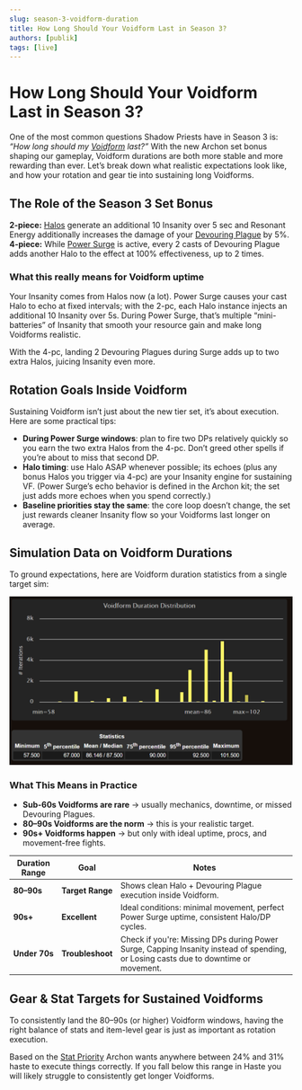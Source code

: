 ```yaml
---
slug: season-3-voidform-duration
title: How Long Should Your Voidform Last in Season 3?
authors: [publik]
tags: [live]
---
```


# How Long Should Your Voidform Last in Season 3?

One of the most common questions Shadow Priests have in Season 3 is: *“How long should my [Voidform](https://www.wowhead.com/ptr-2/spell=228264/voidform) last?”* With the new Archon set bonus shaping our gameplay, Voidform durations are both more stable and more rewarding than ever. Let’s break down what realistic expectations look like, and how your rotation and gear tie into sustaining long Voidforms.

<!-- truncate -->

## The Role of the Season 3 Set Bonus
**2-piece:** [Halos](https://www.wowhead.com/ptr-2/spell=120517/halo) generate an additional 10 Insanity over 5 sec and Resonant Energy additionally increases the damage of your [Devouring Plague](https://www.wowhead.com/ptr-2/spell=335467/devouring-plague) by 5%.  
**4-piece:** While [Power Surge](https://www.wowhead.com/ptr-2/spell=1236396/power-surge) is active, every 2 casts of Devouring Plague adds another Halo to the effect at 100% effectiveness, up to 2 times.

### What this really means for Voidform uptime
Your Insanity comes from Halos now (a lot). Power Surge causes your cast Halo to echo at fixed intervals; with the 2-pc, each Halo instance injects an additional 10 Insanity over 5s. During Power Surge, that’s multiple “mini-batteries” of Insanity that smooth your resource gain and make long Voidforms realistic. 

With the 4-pc, landing 2 Devouring Plagues during Surge adds up to two extra Halos, juicing Insanity even more.

## Rotation Goals Inside Voidform
Sustaining Voidform isn’t just about the new tier set, it’s about execution. Here are some practical tips:
- **During Power Surge windows**: plan to fire two DPs relatively quickly so you earn the two extra Halos from the 4-pc. Don’t greed other spells if you’re about to miss that second DP.
- **Halo timing**: use Halo ASAP whenever possible; its echoes (plus any bonus Halos you trigger via 4-pc) are your Insanity engine for sustaining VF. (Power Surge’s echo behavior is defined in the Archon kit; the set just adds more echoes when you spend correctly.)
- **Baseline priorities stay the same**: the core loop doesn’t change, the set just rewards cleaner Insanity flow so your Voidforms last longer on average.

## Simulation Data on Voidform Durations
To ground expectations, here are Voidform duration statistics from a single target sim:

![](voidform.png)

### What This Means in Practice
- **Sub-60s Voidforms are rare** → usually mechanics, downtime, or missed Devouring Plagues.  
- **80–90s Voidforms are the norm** → this is your realistic target.  
- **90s+ Voidforms happen** → but only with ideal uptime, procs, and movement-free fights.

| Duration Range | Goal | Notes |
|----------------|------|-------|
| **80–90s** | **Target Range** | Shows clean Halo + Devouring Plague execution inside Voidform. |
| **90s+** | **Excellent** | Ideal conditions: minimal movement, perfect Power Surge uptime, consistent Halo/DP cycles. |
| **Under 70s** | **Troubleshoot** | Check if you're: Missing DPs during Power Surge, Capping Insanity instead of spending, or Losing casts due to downtime or movement. |

## Gear & Stat Targets for Sustained Voidforms
To consistently land the 80–90s (or higher) Voidform windows, having the right balance of stats and item-level gear is just as important as rotation execution.

Based on the [Stat Priority](https://www.icy-veins.com/wow/shadow-priest-pve-dps-stat-priority) Archon wants anywhere between 24% and 31% haste to execute things correctly. If you fall below this range in Haste you will likely struggle to consistently get longer Voidforms.